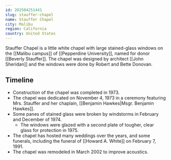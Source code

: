 ```yaml
---
id: 202504251441
slug: stauffer-chapel
name: Stauffer Chapel
city: Malibu
region: California
country: United States
---
```

Stauffer Chapel is a little white chapel with large stained-glass windows on the [[Malibu campus]] of [[Pepperdine University]], named for donor [[Beverly Stauffer]]. The chapel was designed by architect [[John Sheridan]] and the windows were done by Robert and Bette Donovan.

## Timeline
- Construction of the chapel was completed in 1973.
- The chapel was dedicated on November 4, 1973 in a ceremony featuring Mrs. Stauffer and her chaplain, [[Benjamin Hawkes|Msgr. Benjamin Hawkes]].
- Some panes of stained glass were broken by windstorms in February and December of 1974.
	- The windows were glazed with a second plate of tougher, clear glass for protection in 1975.
- The chapel has hosted many weddings over the years, and some funerals, including the funeral of [[Howard A. White]] on February 7, 1991.
- The chapel was remodeled in March 2002 to improve acoustics.